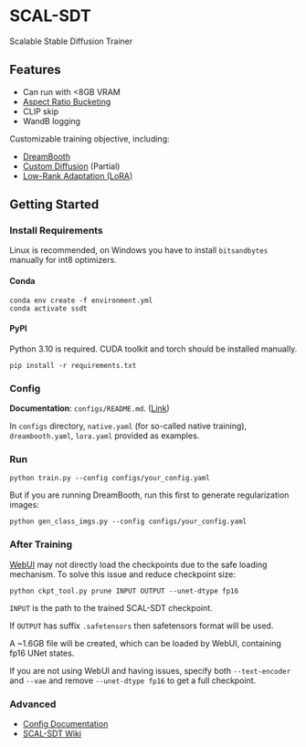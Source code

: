 # SCAL-SDT

Scalable Stable Diffusion Trainer

## Features

* Can run with <8GB VRAM
* [Aspect Ratio Bucketing](https://github.com/NovelAI/novelai-aspect-ratio-bucketing)
* CLIP skip
* WandB logging

Customizable training objective, including:

* [DreamBooth](https://arxiv.org/abs/2208.12242)
* [Custom Diffusion](https://github.com/adobe-research/custom-diffusion) (Partial)
* [Low-Rank Adaptation (LoRA)](https://arxiv.org/abs/2106.09685)

## Getting Started

### Install Requirements

Linux is recommended, on Windows you have to install `bitsandbytes` manually for int8 optimizers.

#### Conda

```shell
conda env create -f environment.yml
conda activate ssdt
```

#### PyPI

Python 3.10 is required. CUDA toolkit and torch should be installed manually.

```shell
pip install -r requirements.txt
```

### Config

**Documentation**: `configs/README.md`.
([Link](https://github.com/CCRcmcpe/scal-sdt/blob/main/configs/README.md))

In `configs` directory, `native.yaml` (for so-called native training), `dreambooth.yaml`, `lora.yaml` provided as
examples.

### Run

```shell
python train.py --config configs/your_config.yaml
```

But if you are running DreamBooth, run this first to generate regularization images:

```shell
python gen_class_imgs.py --config configs/your_config.yaml
```

### After Training

[WebUI](https://github.com/AUTOMATIC1111/stable-diffusion-webui)
may not directly load the checkpoints due to the safe loading mechanism.
To solve this issue and reduce checkpoint size:

```shell
python ckpt_tool.py prune INPUT OUTPUT --unet-dtype fp16
```

`INPUT` is the path to the trained SCAL-SDT checkpoint.

If `OUTPUT` has suffix `.safetensors` then safetensors format will be used.

A ~1.6GB file will be created, which can be loaded by WebUI, containing fp16 UNet states.

If you are not using WebUI and having issues, specify both `--text-encoder` and `--vae`
and remove `--unet-dtype fp16` to get a full checkpoint.

### Advanced

* [Config Documentation](https://github.com/CCRcmcpe/scal-sdt/blob/main/configs/README.md)
* [SCAL-SDT Wiki](https://github.com/CCRcmcpe/scal-sdt/wiki)
